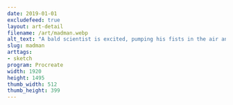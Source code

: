 ```yaml
---
date: 2019-01-01
excludefeed: true
layout: art-detail
filename: /art/madman.webp
alt_text: "A bald scientist is excited, pumping his fists in the air and smiling."
slug: madman
arttags:
- sketch
program: Procreate
width: 1920
height: 1495
thumb_width: 512
thumb_height: 399
---
```

